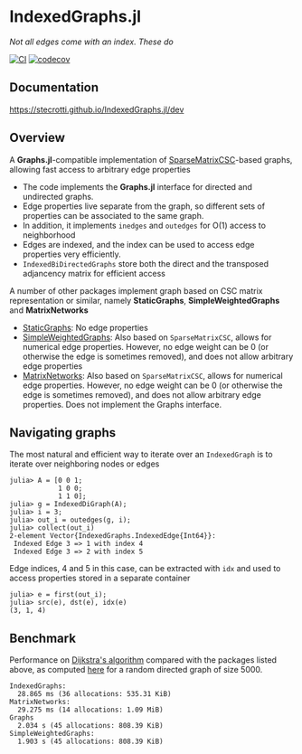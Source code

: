 # IndexedGraphs.jl

_Not all edges come with an index. These do_

[![CI](https://github.com/stecrotti/IndexedGraphs.jl/actions/workflows/ci.yml/badge.svg)](https://github.com/stecrotti/IndexedGraphs.jl/actions/workflows/ci.yml)
[![codecov](https://codecov.io/gh/stecrotti/IndexedGraphs.jl/branch/main/graph/badge.svg?token=CYLRPHU098)](https://codecov.io/gh/stecrotti/IndexedGraphs.jl)

## Documentation
https://stecrotti.github.io/IndexedGraphs.jl/dev

## Overview
A **Graphs.jl**-compatible implementation of [SparseMatrixCSC](https://github.com/JuliaLang/SparseArrays.jl)-based graphs, allowing fast access to arbitrary edge properties

* The code implements the **Graphs.jl** interface for directed and undirected graphs.
* Edge properties live separate from the graph, so different sets of properties can be associated to the same graph.
* In addition, it implements `inedges` and `outedges` for O(1) access to neighborhood
* Edges are indexed, and the index can be used to access edge properties very efficiently.
* `IndexedBiDirectedGraphs` store both the direct and the transposed adjancency matrix for efficient access

A number of other packages implement graph based on CSC matrix representation or similar, namely **StaticGraphs**, **SimpleWeightedGraphs** and **MatrixNetworks**

* [StaticGraphs](https://github.com/JuliaGraphs/StaticGraphs.jl): No edge properties
* [SimpleWeightedGraphs](https://github.com/JuliaGraphs/SimpleWeightedGraphs.jl): Also based on `SparseMatrixCSC`, allows for numerical edge properties. However, no edge weight can be 0 (or otherwise the edge is sometimes removed), and does not allow arbitrary edge properties
* [MatrixNetworks](https://github.com/JuliaGraphs/MatrixNetworks.jl): Also based on `SparseMatrixCSC`, allows for numerical edge properties. However, no edge weight can be 0 (or otherwise the edge is sometimes removed), and does not allow arbitrary edge properties. Does not implement the Graphs interface.

## Navigating graphs
The most natural and efficient way to iterate over an `IndexedGraph` is to iterate over neighboring nodes or edges
```
julia> A = [0 0 1;
            1 0 0;
            1 1 0];
julia> g = IndexedDiGraph(A);
julia> i = 3;
julia> out_i = outedges(g, i);
julia> collect(out_i)
2-element Vector{IndexedGraphs.IndexedEdge{Int64}}:
 Indexed Edge 3 => 1 with index 4
 Indexed Edge 3 => 2 with index 5
```
Edge indices, 4 and 5 in this case, can be extracted with `idx` and used to access properties stored in a separate container
```
julia> e = first(out_i);
julia> src(e), dst(e), idx(e)
(3, 1, 4)
```

## Benchmark
Performance on [Dijkstra's algorithm](https://en.wikipedia.org/wiki/Dijkstra%27s_algorithm) compared with the packages listed above, as computed [here](https://github.com/stecrotti/IndexedGraphs.jl/blob/main/benchmark/dijkstra_benchmark.jl) for a random directed graph of size 5000.
```
IndexedGraphs:
  28.865 ms (36 allocations: 535.31 KiB)
MatrixNetworks:
  29.275 ms (14 allocations: 1.09 MiB)
Graphs
  2.034 s (45 allocations: 808.39 KiB)
SimpleWeightedGraphs:
  1.903 s (45 allocations: 808.39 KiB)
```
